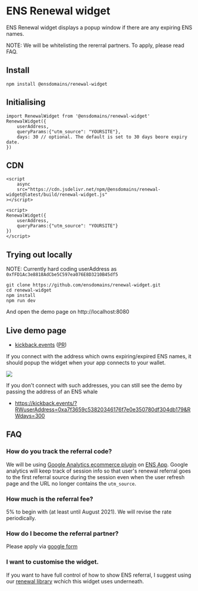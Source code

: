 # ENS Renewal widget

ENS Renewal widget displays a popup window if there are any expiring ENS names.

NOTE: We will be whitelisting the rererral partners. To apply, please read FAQ.

## Install

```
npm install @ensdomains/renewal-widget
```

## Initialising


```
import RenewalWidget from '@ensdomains/renewal-widget'
RenewalWidget({
    userAddress,
    queryParams:{"utm_source": "YOURSITE"},
    days: 30 // optional. The default is set to 30 days beore expiry date.
})
```

## CDN

```
<script
    async
    src="https://cdn.jsdelivr.net/npm/@ensdomains/renewal-widget@latest/build/renewal-widget.js"
></script>

<script>
RenewalWidget({
    userAddress,
    queryParams:{"utm_source": "YOURSITE"}
})
</script>
```

## Trying out locally

NOTE: Currently hard coding userAddress as `0xfFD1Ac3e8818AdCbe5C597ea076E8D3210B45df5`

```
git clone https://github.com/ensdomains/renewal-widget.git
cd renewal-widget
npm install
npm run dev
```

And open the demo page on http://localhost:8080

## Live demo page 

- [kickback.events](https://kickback.events) ([PR](https://github.com/wearekickback/app/pull/338/files))

If you connect with the address which owns expiring/expired ENS names, it should popup the widget when your app connects to your wallet.

![](https://i.ibb.co/dQ6nhxd/Screenshot-2020-05-11-at-10-30-06.png)

If you don't connect with such addresses, you can still see the demo by passing the address of an ENS whale 

- https://kickback.events/?RWuserAddress=0xa7f3659c53820346176f7e0e350780df304db179&RWdays=300


## FAQ

### How do you track the referral code?

We will be using [Google Analytics ecommerce plugin](https://developers.google.com/analytics/devguides/collection/analyticsjs/ecommerce) on [ENS App](https://app.ens.domains).
Google analytics will keep track of session info so that user's renewal referral goes to the first referral source during the session even when the user refresh page and the URL no longer contains the `utm_source`.

### How much is the referral fee?

5% to begin with (at least until August 2021). We will revise the rate periodically.

### How do I become the referral partner?


Please apply via [google form](https://forms.gle/zCX5RH1aQ4RnTnAXA)

### I want to customise the widget.

If you want to have full control of how to show ENS referral, I suggest using our [renewal library](https://github.com/ensdomains/renewal) wchich this widget uses underneath.
